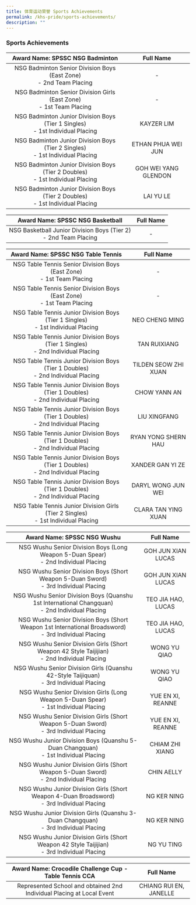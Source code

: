 ```yaml
---
title: 体育运动荣誉 Sports Achievements
permalink: /khs-pride/sports-achievements/
description: ""
---
```

### Sports Achievements

| Award Name: SPSSC NSG Badminton | Full Name |
|:---:|:---:|
| NSG Badminton Senior Division Boys (East Zone)<br>- 2nd Team Placing | - |
| NSG Badminton Senior Division Girls (East Zone)<br>- 1st Team Placing | - |
| NSG Badminton Junior Division Boys (Tier 1 Singles)<br>- 1st Individual Placing | KAYZER LIM |
| NSG Badminton Junior Division Boys (Tier 2 Singles)<br>- 1st Individual Placing | ETHAN PHUA WEI JUN |
| NSG Badminton Junior Division Boys (Tier 2 Doubles)<br>- 1st Individual Placing | GOH WEI YANG GLENDON |
| NSG Badminton Junior Division Boys (Tier 2 Doubles)<br>- 1st Individual Placing | LAI YU LE |


| Award Name: SPSSC NSG Basketball | Full Name |
|:---:|:---:|
| NSG Basketball Junior Division Boys (Tier 2)<br>- 2nd Team Placing | - |

| Award Name: SPSSC NSG Table Tennis | Full Name |
|:---:|:---:|
| NSG Table Tennis Senior Division Boys (East Zone)<br>- 1st Team Placing | - |
| NSG Table Tennis Senior Division Boys (East Zone)<br>- 1st Team Placing | - |
| NSG Table Tennis Junior Division Boys (Tier 1 Singles)<br>- 1st Individual Placing | NEO CHENG MING |
| NSG Table Tennis Junior Division Boys (Tier 1 Singles)<br>- 2nd Individual Placing | TAN RUIXIANG |
| NSG Table Tennis Junior Division Boys (Tier 1 Doubles)<br>- 2nd Individual Placing | TILDEN SEOW ZHI XUAN |
| NSG Table Tennis Junior Division Boys (Tier 1 Doubles)<br>- 2nd Individual Placing | CHOW YANN AN |
| NSG Table Tennis Junior Division Boys (Tier 1 Doubles)<br>- 2nd Individual Placing | LIU XINGFANG |
| NSG Table Tennis Junior Division Boys (Tier 1 Doubles)<br>- 2nd Individual Placing | RYAN YONG SHERN HAU |
| NSG Table Tennis Junior Division Boys (Tier 1 Doubles)<br>- 2nd Individual Placing | XANDER GAN YI ZE |
| NSG Table Tennis Junior Division Boys (Tier 1 Doubles)<br>- 2nd Individual Placing | DARYL WONG JUN WEI |
| NSG Table Tennis Junior Division Girls (Tier 2 Singles)<br>- 1st Individual Placing | CLARA TAN YING XUAN |

| Award Name: SPSSC NSG Wushu | Full Name |
|:---:|:---:|
| NSG Wushu Senior Division Boys (Long Weapon 5-Duan Spear)<br>- 2nd Individual Placing | GOH JUN XIAN LUCAS |
| NSG Wushu Senior Division Boys (Short Weapon 5-Duan Sword)<br>- 3rd Individual Placing | GOH JUN XIAN LUCAS |
| NSG Wushu Senior Division Boys (Quanshu 1st International Changquan)<br>- 2nd Individual Placing | TEO JIA HAO, LUCAS |
| NSG Wushu Senior Division Boys (Short Weapon 1st International Broadsword)<br>- 3rd Individual Placing | TEO JIA HAO, LUCAS |
| NSG Wushu Senior Division Girls (Short Weapon 42 Style Taijijian)<br>- 2nd Individual Placing | WONG YU QIAO |
| NSG Wushu Senior Division Girls (Quanshu 42-Style Taijiquan)<br>- 3rd Individual Placing | WONG YU QIAO |
| NSG Wushu Senior Division Girls (Long Weapon 5-Duan Spear)<br>- 1st Individual Placing | YUE EN XI, REANNE |
| NSG Wushu Senior Division Girls (Short Weapon 5-Duan Sword)<br>- 3rd Individual Placing | YUE EN XI, REANNE |
| NSG Wushu Junior Division Boys (Quanshu 5-Duan Changquan)<br>- 1st Individual Placing | CHIAM ZHI XIANG |
| NSG Wushu Junior Division Girls (Short Weapon 5-Duan Sword)<br>- 2nd Individual Placing | CHIN AELLY |
| NSG Wushu Junior Division Girls (Short Weapon 4-Duan Broadsword)<br>- 3rd Individual Placing | NG KER NING |
| NSG Wushu Junior Division Girls (Quanshu 3-Duan Changquan)<br>- 3rd Individual Placing | NG KER NING |
| NSG Wushu Junior Division Girls (Short Weapon 42 Style Taijijian)<br>- 3rd Individual Placing | NG YU TING |

| Award Name: Crocodile Challenge Cup - Table Tennis CCA | Full Name |
|:---:|:---:|
| Represented School and obtained 2nd Individual Placing at Local Event | CHIANG RUI EN, JANELLE |
